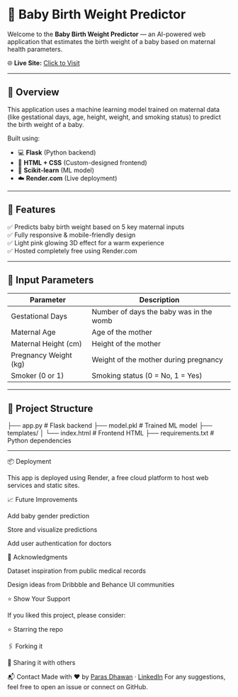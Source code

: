 # 👶 Baby Birth Weight Predictor

Welcome to the **Baby Birth Weight Predictor** — an AI-powered web application that estimates the birth weight of a baby based on maternal health parameters.

🌐 **Live Site:** [Click to Visit](https://birth-weight-predictor-hdai.onrender.com)

---

## 📌 Overview

This application uses a machine learning model trained on maternal data (like gestational days, age, height, weight, and smoking status) to predict the birth weight of a baby.

Built using:

- 💻 **Flask** (Python backend)
- 🎨 **HTML + CSS** (Custom-designed frontend)
- 🧠 **Scikit-learn** (ML model)
- ☁️ **Render.com** (Live deployment)

---

## 🚀 Features

✅ Predicts baby birth weight based on 5 key maternal inputs  
✅ Fully responsive & mobile-friendly design  
✅ Light pink glowing 3D effect for a warm experience  
✅ Hosted completely free using Render.com  

---

## 🧠 Input Parameters

| Parameter                 | Description                              |
|--------------------------|------------------------------------------|
| Gestational Days         | Number of days the baby was in the womb |
| Maternal Age             | Age of the mother                        |
| Maternal Height (cm)     | Height of the mother                     |
| Pregnancy Weight (kg)    | Weight of the mother during pregnancy    |
| Smoker (0 or 1)          | Smoking status (0 = No, 1 = Yes)         |

---

## 📂 Project Structure

├── app.py # Flask backend
├── model.pkl # Trained ML model
├── templates/
│ └── index.html # Frontend HTML
├── requirements.txt # Python dependencies

---

📦 Deployment

This app is deployed using Render, a free cloud platform to host web services and static sites.

📈 Future Improvements

Add baby gender prediction

Store and visualize predictions

Add user authentication for doctors

🙌 Acknowledgments

Dataset inspiration from public medical records

Design ideas from Dribbble and Behance UI communities


⭐ Show Your Support

If you liked this project, please consider:

⭐ Starring the repo

🖇️ Forking it

🧠 Sharing it with others

📬 Contact
Made with ❤️ by [Paras Dhawan](https://github.com/ParasDhawan25) · [LinkedIn](https://www.linkedin.com/in/parasdhawan)
For any suggestions, feel free to open an issue or connect on GitHub.
